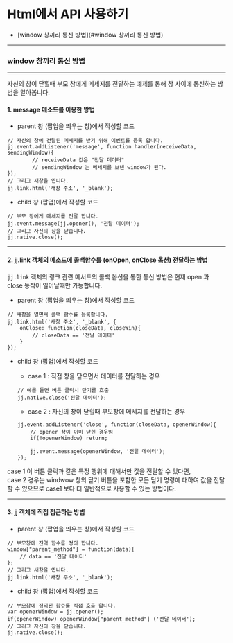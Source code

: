 # Html에서 API 사용하기

+ [window 창끼리 통신 방법](#window 창끼리 통신 방법)

<a name="window 창끼리 통신 방법"></a>

-------------------------------------------------------------
### window 창끼리 통신 방법
-------------------------------------------------------------

자신의 창이 닫힐때 부모 창에게 메세지를 전달하는 예제를 통해 창 사이에 통신하는 방법을 알아봅니다.

#### 1. message 메소드를 이용한 방법

- parent 창 (팝업을 띄우는 창)에서 작성할 코드
```
// 자신의 창에 전달된 메세지를 받기 위해 이벤트를 등록 합니다.
jj.event.addListener('message', function handler(receiveData, sendingWindow){
        // receiveData 값은 "전달 데이터"
        // sendingWindow 는 메세지를 보낸 window가 된다.
});
// 그리고 새창을 엽니다.
jj.link.html('새창 주소', '_blank');
```
- child 창 (팝업)에서 작성할 코드
```
// 부모 창에게 메세지를 전달 합니다.
jj.event.message(jj.opener(), '전달 데이터');
// 그리고 자신의 창을 닫습니다.
jj.native.close();
```

-------------------------------------------------------------

#### 2. jj.link 객체의 메소드에 콜백함수를 (onOpen, onClose 옵션) 전달하는 방법

`jj.link` 객체의 링크 관련 메서드의 콜백 옵션을 통한 통신 방법은 현재 open 과 close 동작이 일어날때만 가능합니다.

- parent 창 (팝업을 띄우는 창)에서 작성할 코드
```
// 새창을 열면서 콜백 함수를 등록합니다.
jj.link.html('새창 주소', '_blank', {
    onClose: function(closeData, closeWin){
        // closeData == '전달 데이터'
    }
});
```

- child 창 (팝업)에서 작성할 코드

    + case 1 : 직접 창을 닫으면서 데이터를 전달하는 경우
    ```
    // 예를 들면 버튼 클릭시 닫기를 호출
    jj.native.close('전달 데이터');
    ```

    + case 2 : 자신의 창이 닫힐때 부모창에 메세지를 전달하는 경우 
    ```
    jj.event.addListener('close', function(closeData, openerWindow){
        // opener 창이 이미 닫힌 경우임
        if(!openerWindow) return;
        
        jj.event.message(openerWindow, '전달 데이터');
    });
    ```
    
case 1 이 버튼 클릭과 같은 특정 행위에 대해서만 값을 전달할 수 있다면,  
case 2 경우는 windwow 창의 닫기 버튼을 포함한 모든 닫기 명령에 대하여 값을 전달할 수 있으므로 case1 보다 더 일반적으로 사용할 수 있는 방법이다.

-------------------------------------------------------------

#### 3. jj 객체에 직접 접근하는 방법

- parent 창 (팝업을 띄우는 창)에서 작성할 코드
```
// 부모창에 전역 함수를 정의 합니다.
window["parent_method"] = function(data){
    // data == '전달 데이터'
};
// 그리고 새창을 엽니다.
jj.link.html('새창 주소', '_blank');
```

- child 창 (팝업)에서 작성할 코드
```
// 부모창에 정의된 함수를 직접 호출 합니다.
var openerWindow = jj.opener();
if(openerWindow) openerWindow["parent_method"] ('전달 데이터');
// 그리고 자신의 창을 닫습니다.
jj.native.close();
```

